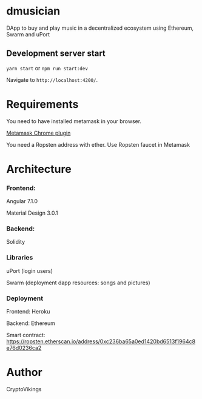 # dmusician

DApp to buy and play music in a decentralized ecosystem using Ethereum, Swarm and uPort

## Development server start

`yarn start` or `npm run start:dev`

Navigate to `http://localhost:4200/`. 


# Requirements

You need to have installed metamask in your browser. 

[Metamask Chrome plugin](https://chrome.google.com/webstore/detail/metamask/nkbihfbeogaeaoehlefnkodbefgpgknn?hl=es-419)

You need a Ropsten address with ether. Use Ropsten faucet in Metamask

# Architecture

### Frontend:
Angular 7.1.0

Material Design 3.0.1

### Backend:

Solidity

### Libraries

uPort (login users)

Swarm (deployment dapp resources: songs and pictures)

### Deployment

Frontend: Heroku

Backend: Ethereum

Smart contract: https://ropsten.etherscan.io/address/0xc236ba65a0ed1420bd6513f1964c8e76d0236ca2

# Author

CryptoVikings

